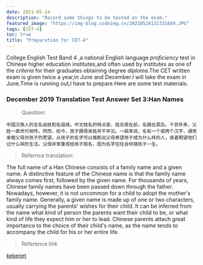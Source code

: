 ```yaml
---
date: 2021-05-24
description: "Record some things to be tested on the exam."
featured_image: "https://img-blog.csdnimg.cn/20210524131331604.JPG"
tags: [CET-4]
toc: true
title: "Preparation for CET-4"
---
```


College English Test Band 4 ,a national English language _proficiency_ test
in Chinese higher education institutes,and often used by institutes as one 
of the _criteria_ for their graduates obtaining degree _diploma_.The CET written exam is given twice a year,in June and December.I will take the 
exam in June.Time is running out,I have to prepare.Here are some test 
materials.

### December 2019 Translation Test Answer Set 3:Han Names

> Question:

```
中国汉族人的全名由姓和名组成。中文姓名的特点是，姓总是在前，名跟在其后。千百年来，父姓一直世代相传。然而，如今，孩子跟母亲姓并不罕见。一般来说，名有一个或两个汉字，通常承载父母对孩子的愿望。从孩子的名字可以推断出父母希望孩子成为什么样的人，或者期望他们过什么样的生活。父母非常重视给孩子取名，因为名字往往会伴随孩子一生。
```

> Refernce translation:

The full name of a Han Chinese consists of a family name and a given name. A distinctive feature of the Chinese name is that the family name always comes first, followed by the given name. For thousands of years, Chinese family names have been passed down through the father. Nowadays, however, it is not uncommon for a child to adopt the mother's family name. Generally, a given name is made up of one or two characters, usually carrying the parents' wishes for their child. It can be inferred from the name what kind of person the parents want their child to be, or what kind of life they expect him or her to lead. Chinese parents attach great importance to the choice of their child's name, as the name tends to accompany the child for his or her entire life.


> Reference link

[kekenet](http://m.kekenet.com/cet4/202009/618118.shtml)



